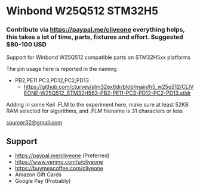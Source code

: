 # Winbond W25Q512 STM32H5
### Contribute via   https://paypal.me/cliveone  everything helps, this takes a lot of time, parts, fixtures and effort. Suggested $80-100 USD

Support for Winbond W25Q512 compatible parts on STM32H5xx platforms

The pin usage here is reported in the naming

  *  PB2,PE11 PC3,PD12,PC2,PD13
     *  https://github.com/cturvey/stm32extldr/blob/main/h5_w25q512/CLIVEONE-W25Q512_STM32H563-PB2-PE11-PC3-PD12-PC2-PD13.stldr

Adding in some Keil .FLM to the experiment here, make sure at least 52KB RAM selected for algorithms, and .FLM filename is 31 characters or less

 sourcer32@gmail.com
 
##  Support
 
  *  https://paypal.me/cliveone (Preferred)
  *  https://www.venmo.com/u/cliveone
  *  https://buymeacoffee.com/cliveone
  *  Amazon Gift Cards
  *  Google Pay (Probably)
